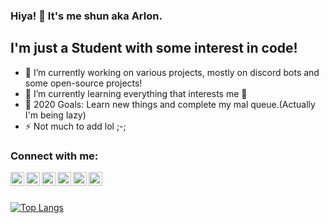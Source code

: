### Hiya! 👋 It's me shun aka Arlon.

## I'm just a Student with some interest in code!
- 🔭 I’m currently working on various projects, mostly on discord bots and some open-source projects!
- 🌱 I’m currently learning everything that interests me 🤣
- 🥅 2020 Goals: Learn new things and complete my mal queue.(Actually I'm being lazy)
- ⚡ Not much to add lol ;-;
### Connect with me:

[<img align="left" alt="shun | YouTube" width="22px" src="https://cdn.jsdelivr.net/npm/simple-icons@v3/icons/youtube.svg" />][youtube]
[<img align="left" alt="shun | Twitter" width="22px" src="https://cdn.jsdelivr.net/npm/simple-icons@v3/icons/twitter.svg" />][twitter]
[<img align="left" alt="shun | Instagram" width="22px" src="https://cdn.jsdelivr.net/npm/simple-icons@v3/icons/instagram.svg" />][instagram]
[<img align="left" alt="shun | Discord" width="22px" src="https://cdn.jsdelivr.net/npm/simple-icons@3.4.0/icons/discord.svg" />][discord]
[<img align="left" alt="shun | Twitch" width="22px" src="https://cdn.jsdelivr.net/npm/simple-icons@3.4.0/icons/twitch.svg" />][twitch]
[<img align="left" alt="shun | Reddit" width="22px" src="https://cdn.jsdelivr.net/npm/simple-icons@3.4.0/icons/reddit.svg" />][reddit]


<br />
<br />

[![Top Langs](https://github-readme-stats.vercel.app/api/top-langs/?username=shunsou&layout=compact)](https://github.com/anuraghazra/github-readme-stats)


[website]: https://idonthaveanywebsiteyet.sob
[twitter]: https://twitter.com/shunso_u
[youtube]: https://www.youtube.com/channel/UC7l19HtYF7JAtm-XR_N1UnQ
[instagram]: https://instagram.com/shunso_u
[twitch]: https://www.twitch.tv/me_Arlon
[discord]: Arlon#0001
[reddit]: https://www.reddit.com/user/-Arlon-
